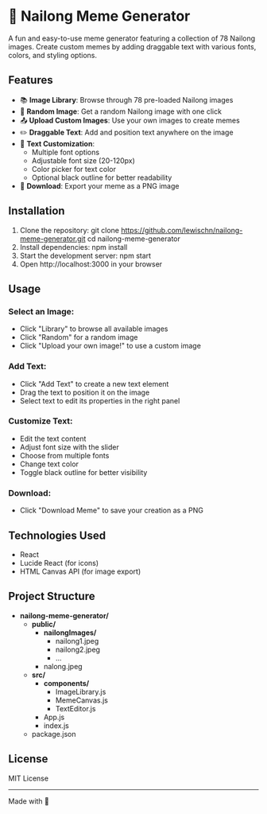 # 💛 Nailong Meme Generator

A fun and easy-to-use meme generator featuring a collection of 78 Nailong images. Create custom memes by adding draggable text with various fonts, colors, and styling options.

## Features

- 📚 **Image Library**: Browse through 78 pre-loaded Nailong images
- 🎲 **Random Image**: Get a random Nailong image with one click
- 📤 **Upload Custom Images**: Use your own images to create memes
- ✏️ **Draggable Text**: Add and position text anywhere on the image
- 🎨 **Text Customization**:
  - Multiple font options
  - Adjustable font size (20-120px)
  - Color picker for text color
  - Optional black outline for better readability
- 💾 **Download**: Export your meme as a PNG image

## Installation

1. Clone the repository:
git clone https://github.com/lewischn/nailong-meme-generator.git
cd nailong-meme-generator
2. Install dependencies:
npm install
3. Start the development server:
npm start
4. Open http://localhost:3000 in your browser

## Usage

### Select an Image:
- Click "Library" to browse all available images
- Click "Random" for a random image
- Click "Upload your own image!" to use a custom image

### Add Text:
- Click "Add Text" to create a new text element
- Drag the text to position it on the image
- Select text to edit its properties in the right panel

### Customize Text:
- Edit the text content
- Adjust font size with the slider
- Choose from multiple fonts
- Change text color
- Toggle black outline for better visibility

### Download:
- Click "Download Meme" to save your creation as a PNG

## Technologies Used

- React
- Lucide React (for icons)
- HTML Canvas API (for image export)

## Project Structure

- **nailong-meme-generator/**
  - **public/**
    - **nailongImages/**
      - nailong1.jpeg
      - nailong2.jpeg
      - ...
    - nalong.jpeg
  - **src/**
    - **components/**
      - ImageLibrary.js
      - MemeCanvas.js
      - TextEditor.js
    - App.js
    - index.js
  - package.json

## License

MIT License

---

Made with 💛